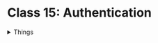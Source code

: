 # Class 15: Authentication

<details markdown="block"><summary>Things</summary>



### <li> Readings: Authentication</li>

Answer

### <li> Below you will find some reading material, code samples, and some additional resources that support the topic for this class and the upcoming lecture.</li>

Answer

### <li> Review the Submission Instructions for guidance on completing and submitting this assignment.</li>

Answer

### <li> Reading</li>

Answer

### <li> What is OAuth</li>

Answer

### <li> What is OAuth?</li>

Answer

### <li> Give an example of what using OAuth would look like.</li>

Answer

### <li> How does OAuth work? What are the steps that it takes to authenticate the user?</li>

Answer

### <li> What is OpenID?</li>

Answer

### <li> Authorization and Authentication flows</li>

Answer

### <li> What is the difference between authorization and authentication?</li>

Answer

### <li> What is Authorization Code Flow?</li>

Answer

### <li> What is Authorization Code Flow with Proof Key for Code Exchange (PKCE)?</li>

Answer

### <li> What is Implicit Flow with Form Post?</li>

Answer

### <li> What is Client Credentials Flow?</li>

Answer

### <li> What is Device Authorization Flow?</li>

Answer

### <li> What is Resource Owner Password Flow?</li>

Answer

</details>
